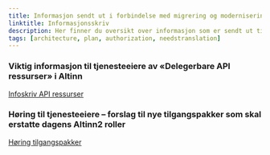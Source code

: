 ```yaml
---
title: Informasjon sendt ut i forbindelse med migrering og modernisering 
linktitle: Informasjonsskriv
description: Her finner du oversikt over informasjon som er sendt ut til tjenesteeiere og sluttbrukersystem
tags: [architecture, plan, authorization, needstranslation]
---
```


### Viktig informasjon til tjenesteeiere av «Delegerbare API ressurser» i Altinn
[Infoskriv API ressurser](/en/authorization/migration/informasjon-sent/letter-api-resources/)

### Høring til tjenesteeiere – forslag til nye tilgangspakker som skal erstatte dagens Altinn2 roller
[Høring tilgangspakker](/en/authorization/migration/informasjon-sent/letter-accessgroupes/)